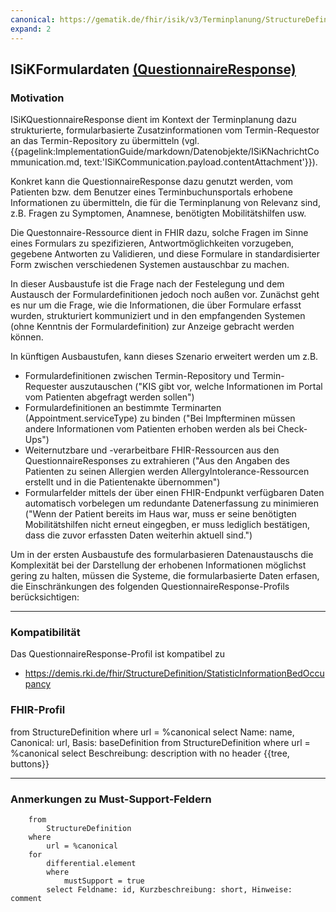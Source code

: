 ```yaml
---
canonical: https://gematik.de/fhir/isik/v3/Terminplanung/StructureDefinition/ISiKFormulardaten
expand: 2
--- 
```


## ISiKFormulardaten [(QuestionnaireResponse)](https://hl7.org/fhir/R4/questionnaireresponse.html)

### Motivation
ISiKQuestionnaireResponse dient im Kontext der Terminplanung dazu strukturierte, formularbasierte Zusatzinformationen vom Termin-Requestor an das Termin-Repository zu übermitteln (vgl. {{pagelink:ImplementationGuide/markdown/Datenobjekte/ISiKNachrichtCommunication.md, text:'ISiKCommunication.payload.contentAttachment'}}).

Konkret kann die QuestionnaireResponse dazu genutzt werden, vom Patienten bzw. dem Benutzer eines Terminbuchunsportals erhobene Informationen zu übermitteln, die für die Terminplanung von Relevanz sind, z.B. Fragen zu Symptomen, Anamnese, benötigten Mobilitätshilfen usw.

Die Questonnaire-Ressource dient in FHIR dazu, solche Fragen im Sinne eines Formulars zu spezifizieren, Antwortmöglichkeiten vorzugeben, gegebene Antworten zu Validieren, und diese Formulare in standardisierter Form zwischen verschiedenen Systemen austauschbar zu machen.

In dieser Ausbaustufe ist die Frage nach der Festelegung und dem Austausch der Formulardefinitionen jedoch noch außen vor. Zunächst geht es nur um die Frage, wie die Informationen, die über Formulare erfasst wurden, strukturiert kommuniziert und in den empfangenden Systemen (ohne Kenntnis der Formulardefinition) zur Anzeige gebracht werden können.

In künftigen Ausbaustufen, kann dieses Szenario erweitert werden um z.B.
* Formulardefinitionen zwischen Termin-Repository und Termin-Requester auszutauschen ("KIS gibt vor, welche Informationen im Portal vom Patienten abgefragt werden sollen")
* Formulardefinitionen an bestimmte Terminarten (Appointment.serviceType) zu binden ("Bei Impfterminen müssen andere Informationen vom Patienten erhoben werden als bei Check-Ups")
* Weiternutzbare und -verarbeitbare FHIR-Ressourcen aus den QuestionnaireResponses zu extrahieren ("Aus den Angaben des Patienten zu seinen Allergien werden AllergyIntolerance-Ressourcen erstellt und in die Patientenakte übernommen")
* Formularfelder mittels der über einen FHIR-Endpunkt verfügbaren Daten automatisch vorbelegen um redundante Datenerfassung zu minimieren ("Wenn der Patient bereits im Haus war, muss er seine benötigten Mobilitätshilfen nicht erneut eingegben, er muss lediglich bestätigen, dass die zuvor erfassten Daten weiterhin aktuell sind.")

Um in der ersten Ausbaustufe des formularbasieren Datenaustauschs die Komplexität bei der Darstellung der erhobenen Informationen möglichst gering zu halten,
müssen die Systeme, die formularbasierte Daten erfasen, die Einschränkungen des folgenden QuestionnaireResponse-Profils berücksichtigen:

---
### Kompatibilität
Das QuestionnaireResponse-Profil ist kompatibel zu
* https://demis.rki.de/fhir/StructureDefinition/StatisticInformationBedOccupancy


### FHIR-Profil


<fql>
from 
    StructureDefinition 
where 
    url = %canonical 
select 
    Name: name, Canonical: url, Basis: baseDefinition
</fql>
<fql output="inline" headers="false">
        from
	        StructureDefinition
        where
	        url = %canonical
        select
	        Beschreibung: description
        with
            no header
</fql>
{{tree, buttons}}

---

### Anmerkungen zu Must-Support-Feldern

<fql output = "table" headers="true">

        from 
            StructureDefinition 
        where 
            url = %canonical
        for 
            differential.element 
            where 
                mustSupport = true 
            select Feldname: id, Kurzbeschreibung: short, Hinweise: comment
</fql>